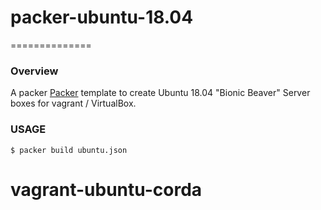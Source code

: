 # packer-ubuntu-18.04
==============
### Overview

A packer [Packer](https://packer.io/) template to create Ubuntu 18.04 "Bionic Beaver" Server boxes for vagrant / VirtualBox.

### USAGE

    $ packer build ubuntu.json
# vagrant-ubuntu-corda
